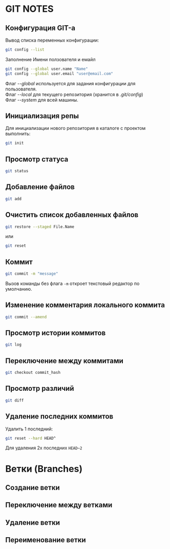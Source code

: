 # GIT NOTES

## Конфигурация GIT-а

Вывод списка переменных конфигурации:
```sh
git config --list
```

Заполнение Имени ползователя и емайл
```sh
git config --global user.name "Name"
git config --global user.email "user@email.com"
```

Флаг *--global* используется для задания конфигурации для пользователя.  
Флаг *--local* для текущего репозитория (хранится в *.git/config*)  
Флаг *--system* для всей машины.

## Инициализация репы

Для инициализации нового репозитория в каталоге с проектом выполнить:
```sh
git init
```

## Просмотр статуса

```sh
git status
```

## Добавление файлов

```sh
git add
```

## Очистить список добавленных файлов

```sh
git restore --staged File.Name
```
или

```sh
git reset
```

## Коммит

```sh
git commit -m "message"
```
Вызов команды без флага `-m` откроет текстовый редактор по умолчанию.

## Изменение комментария локального коммита

```sh
git commit --amend
```

## Просмотр истории коммитов

```sh
git log
```

## Переключение между коммитами

```sh
git checkout commit_hash
```

## Просмотр различий

```sh
git diff
```

## Удаление последних коммитов

Удалить 1 последний:
```sh
git reset --hard HEAD^
```
Для удаления 2х последних `HEAD~2`


# Ветки (Branches)

## Создание ветки

## Переключение между ветками

## Удаление ветки

## Переименование ветки
